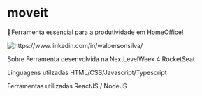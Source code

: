 # moveit
<p>📕Ferramenta essencial para a produtividade em HomeOffice!</p>
<img src="https://img.shields.io/badge/Feito%20por-Walberson%20Dias-blueviolet" alt="https://www.linkedin.com/in/walbersonsilva/">

Sobre
Ferramenta desenvolvida na NextLevelWeek 4 RocketSeat

Linguagens utilzadas
HTML/CSS/Javascript/Typescript

Ferramentas utilizadas
ReactJS / NodeJS
